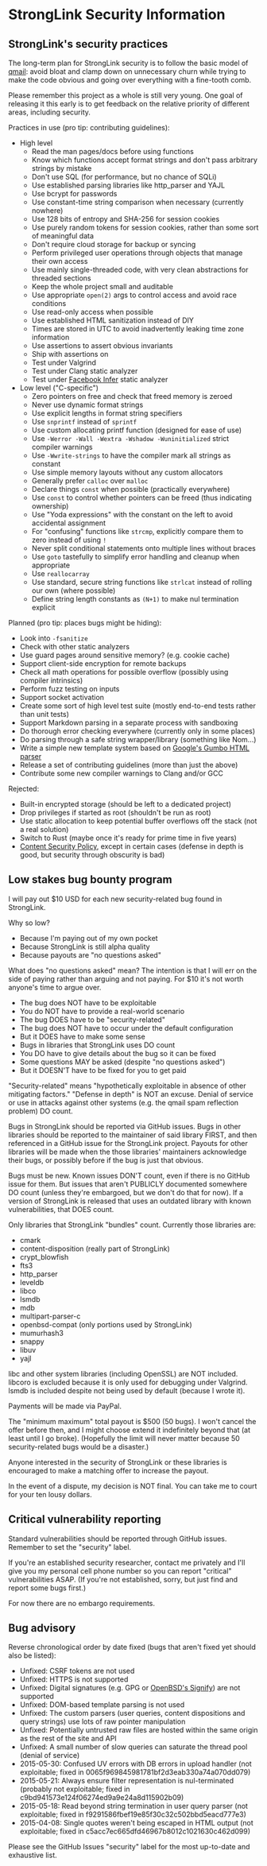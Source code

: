 StrongLink Security Information
===============================

StrongLink's security practices
-------------------------------

The long-term plan for StrongLink security is to follow the basic model of [qmail](http://cr.yp.to/qmail/qmailsec-20071101.pdf): avoid bloat and clamp down on unnecessary churn while trying to make the code obvious and going over everything with a fine-tooth comb.

Please remember this project as a whole is still very young. One goal of releasing it this early is to get feedback on the relative priority of different areas, including security.

Practices in use (pro tip: contributing guidelines):

- High level
	- Read the man pages/docs before using functions
	- Know which functions accept format strings and don't pass arbitrary strings by mistake
	- Don't use SQL (for performance, but no chance of SQLi)
	- Use established parsing libraries like http\_parser and YAJL
	- Use bcrypt for passwords
	- Use constant-time string comparison when necessary (currently nowhere)
	- Use 128 bits of entropy and SHA-256 for session cookies
	- Use purely random tokens for session cookies, rather than some sort of meaningful data
	- Don't require cloud storage for backup or syncing
	- Perform privileged user operations through objects that manage their own access
	- Use mainly single-threaded code, with very clean abstractions for threaded sections
	- Keep the whole project small and auditable
	- Use appropriate `open(2)` args to control access and avoid race conditions
	- Use read-only access when possible
	- Use established HTML sanitization instead of DIY
	- Times are stored in UTC to avoid inadvertently leaking time zone information
	- Use assertions to assert obvious invariants
	- Ship with assertions on
	- Test under Valgrind
	- Test under Clang static analyzer
	- Test under [Facebook Infer](http://fbinfer.com/) static analyzer
- Low level ("C-specific")
	- Zero pointers on free and check that freed memory is zeroed
	- Never use dynamic format strings
	- Use explicit lengths in format string specifiers
	- Use `snprintf` instead of `sprintf`
	- Use custom allocating printf function (designed for ease of use)
	- Use `-Werror -Wall -Wextra -Wshadow -Wuninitialized` strict compiler warnings
	- Use `-Wwrite-strings` to have the compiler mark all strings as constant
	- Use simple memory layouts without any custom allocators
	- Generally prefer `calloc` over `malloc`
	- Declare things `const` when possible (practically everywhere)
	- Use `const` to control whether pointers can be freed (thus indicating ownership)
	- Use "Yoda expressions" with the constant on the left to avoid accidental assignment
	- For "confusing" functions like `strcmp`, explicitly compare them to zero instead of using `!`
	- Never split conditional statements onto multiple lines without braces
	- Use `goto` tastefully to simplify error handling and cleanup when appropriate
	- Use `reallocarray`
	- Use standard, secure string functions like `strlcat` instead of rolling our own (where possible)
	- Define string length constants as `(N+1)` to make nul termination explicit

Planned (pro tip: places bugs might be hiding):

- Look into `-fsanitize`
- Check with other static analyzers
- Use guard pages around sensitive memory? (e.g. cookie cache)
- Support client-side encryption for remote backups
- Check all math operations for possible overflow (possibly using compiler intrinsics)
- Perform fuzz testing on inputs
- Support socket activation
- Create some sort of high level test suite (mostly end-to-end tests rather than unit tests)
- Support Markdown parsing in a separate process with sandboxing
- Do thorough error checking everywhere (currently only in some places)
- Do parsing through a safe string wrapper/library (something like Nom...)
- Write a simple new template system based on [Google's Gumbo HTML parser](https://github.com/google/gumbo-parser)
- Release a set of contributing guidelines (more than just the above)
- Contribute some new compiler warnings to Clang and/or GCC

Rejected:

- Built-in encrypted storage (should be left to a dedicated project)
- Drop privileges if started as root (shouldn't be run as root)
- Use static allocation to keep potential buffer overflows off the stack (not a real solution)
- Switch to Rust (maybe once it's ready for prime time in five years)
- [Content Security Policy](http://lcamtuf.coredump.cx/postxss/), except in certain cases (defense in depth is good, but security through obscurity is bad)

Low stakes bug bounty program
-----------------------------

I will pay out $10 USD for each new security-related bug found in StrongLink.

Why so low?

- Because I'm paying out of my own pocket
- Because StrongLink is still alpha quality
- Because payouts are "no questions asked"

What does "no questions asked" mean? The intention is that I will err on the side of paying rather than arguing and not paying. For $10 it's not worth anyone's time to argue over.

- The bug does NOT have to be exploitable
- You do NOT have to provide a real-world scenario
- The bug DOES have to be "security-related"
- The bug does NOT have to occur under the default configuration
- But it DOES have to make some sense
- Bugs in libraries that StrongLink uses DO count
- You DO have to give details about the bug so it can be fixed
- Some questions MAY be asked (despite "no questions asked")
- But it DOESN'T have to be fixed for you to get paid

"Security-related" means "hypothetically exploitable in absence of other mitigating factors." "Defense in depth" is NOT an excuse. Denial of service or use in attacks against other systems (e.g. the qmail spam reflection problem) DO count.

Bugs in StrongLink should be reported via GitHub issues. Bugs in other libraries should be reported to the maintainer of said library FIRST, and then referenced in a GitHub issue for the StrongLink project. Payouts for other libraries will be made when the those libraries' maintainers acknowledge their bugs, or possibly before if the bug is just that obvious.

Bugs must be new. Known issues DON'T count, even if there is no GitHub issue for them. But issues that aren't PUBLICLY documented somewhere DO count (unless they're embargoed, but we don't do that for now). If a version of StrongLink is released that uses an outdated library with known vulnerabilities, that DOES count.

Only libraries that StrongLink "bundles" count. Currently those libraries are:

- cmark
- content-disposition (really part of StrongLink)
- crypt_blowfish
- fts3
- http_parser
- leveldb
- libco
- lsmdb
- mdb
- multipart-parser-c
- openbsd-compat (only portions used by StrongLink)
- mumurhash3
- snappy
- libuv
- yajl

libc and other system libraries (including OpenSSL) are NOT included. libcoro is excluded because it is only used for debugging under Valgrind. lsmdb is included despite not being used by default (because I wrote it).

Payments will be made via PayPal.

The "minimum maximum" total payout is $500 (50 bugs). I won't cancel the offer before then, and I might choose extend it indefinitely beyond that (at least until I go broke). (Hopefully the limit will never matter because 50 security-related bugs would be a disaster.)

Anyone interested in the security of StrongLink or these libraries is encouraged to make a matching offer to increase the payout.

In the event of a dispute, my decision is NOT final. You can take me to court for your ten lousy dollars.

Critical vulnerability reporting
--------------------------------

Standard vulnerabilities should be reported through GitHub issues. Remember to set the "security" label.

If you're an established security researcher, contact me privately and I'll give you my personal cell phone number so you can report "critical" vulnerabilities ASAP. (If you're not established, sorry, but just find and report some bugs first.)

For now there are no embargo requirements.

Bug advisory
------------

Reverse chronological order by date fixed (bugs that aren't fixed yet should also be listed):

- Unfixed: CSRF tokens are not used
- Unfixed: HTTPS is not supported
- Unfixed: Digital signatures (e.g. GPG or [OpenBSD's Signify](http://www.openbsd.org/papers/bsdcan-signify.html)) are not supported
- Unfixed: DOM-based template parsing is not used
- Unfixed: The custom parsers (user queries, content dispositions and query strings) use lots of raw pointer manipulation
- Unfixed: Potentially untrusted raw files are hosted within the same origin as the rest of the site and API
- Unfixed: A small number of slow queries can saturate the thread pool (denial of service)
- 2015-05-30: Confused UV errors with DB errors in upload handler (not exploitable; fixed in 0065f969845981781bf2d3eab330a74a070dd079)
- 2015-05-21: Always ensure filter representation is nul-terminated (probably not exploitable; fixed in c9bd941573e124f06274ed9a9e24a8d115902b09)
- 2015-05-18: Read beyond string termination in user query parser (not exploitable; fixed in f9291586fbef19e85f30c32c502bbd5eacd777e3)
- 2015-04-08: Single quotes weren't being escaped in HTML output (not exploitable; fixed in c5acc7ec665dfd46967b8012c1021630c462d099)

Please see the GitHub Issues "security" label for the most up-to-date and exhaustive list.

